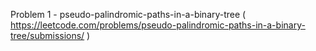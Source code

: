 Problem 1 - pseudo-palindromic-paths-in-a-binary-tree ( https://leetcode.com/problems/pseudo-palindromic-paths-in-a-binary-tree/submissions/ )
